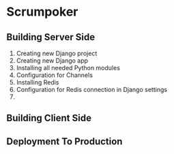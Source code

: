 # Scrumpoker


## Building Server Side

1. Creating new Django project
2. Creating new Django app
3. Installing all needed Python modules
4. Configuration for Channels
5. Installing Redis
6. Configuration for Redis connection in Django settings
7. 


## Building Client Side



## Deployment To Production